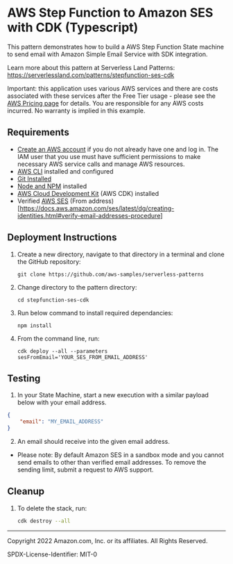 # AWS Step Function to Amazon SES with CDK (Typescript)

This pattern demonstrates how to build a AWS Step Function State machine to send email with Amazon Simple Email Service with SDK integration.

Learn more about this pattern at Serverless Land Patterns: https://serverlessland.com/patterns/stepfunction-ses-cdk

Important: this application uses various AWS services and there are costs associated with these services after the Free Tier usage - please see the [AWS Pricing page](https://aws.amazon.com/pricing/) for details. You are responsible for any AWS costs incurred. No warranty is implied in this example.

## Requirements

* [Create an AWS account](https://portal.aws.amazon.com/gp/aws/developer/registration/index.html) if you do not already have one and log in. The IAM user that you use must have sufficient permissions to make necessary AWS service calls and manage AWS resources.
* [AWS CLI](https://docs.aws.amazon.com/cli/latest/userguide/install-cliv2.html) installed and configured
* [Git Installed](https://git-scm.com/book/en/v2/Getting-Started-Installing-Git)
* [Node and NPM](https://nodejs.org/en/download/) installed
* [AWS Cloud Development Kit](https://docs.aws.amazon.com/cdk/latest/guide/cli.html) (AWS CDK) installed
* Verified [AWS SES](https://docs.aws.amazon.com/ses/) (From address)[https://docs.aws.amazon.com/ses/latest/dg/creating-identities.html#verify-email-addresses-procedure]

## Deployment Instructions

1. Create a new directory, navigate to that directory in a terminal and clone the GitHub repository:
    ``` 
    git clone https://github.com/aws-samples/serverless-patterns
    ```
1. Change directory to the pattern directory:
    ```
    cd stepfunction-ses-cdk
    ```
2. Run below command to install required dependancies:
    ```
    npm install
    ```

3. From the command line, run:
    ```
    cdk deploy --all --parameters sesFromEmail='YOUR_SES_FROM_EMAIL_ADDRESS'
    ```

## Testing

1. In your State Machine, start a new execution with a similar payload below with your email address.
```json
{
    "email": "MY_EMAIL_ADDRESS"
}
```
2. An email should receive into the given email address.

* Please note: By default Amazon SES in a sandbox mode and you cannot send emails to other than verified email addresses. To remove the sending limit, submit a request to AWS support.

## Cleanup
 
1. To delete the stack, run:
    ```bash
    cdk destroy --all
    ```
----
Copyright 2022 Amazon.com, Inc. or its affiliates. All Rights Reserved.

SPDX-License-Identifier: MIT-0
